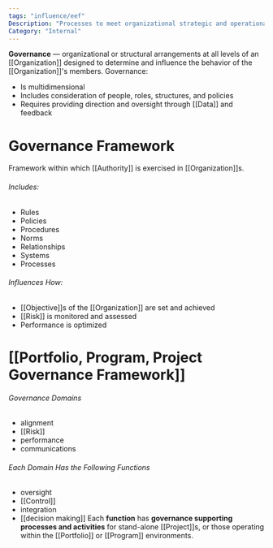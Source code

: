 ```yaml
---
tags: "influence/eef"
Description: "Processes to meet organizational strategic and operational goals"
Category: "Internal"
---
```

**Governance** — organizational or structural arrangements at all levels of an [[Organization]] designed to determine and influence the behavior of the [[Organization]]'s members.
Governance:
- Is multidimensional
- Includes consideration of people, roles, structures, and policies
- Requires providing direction and oversight through [[Data]] and feedback
# Governance Framework
Framework within which [[Authority]] is exercised in [[Organization]]s.
###### Includes:
- Rules
- Policies
- Procedures
- Norms
- Relationships
- Systems
- Processes
###### Influences How:
- [[Objective]]s of the [[Organization]] are set and achieved
- [[Risk]] is monitored and assessed
- Performance is optimized
# [[Portfolio, Program, Project Governance Framework]]
###### Governance Domains
- alignment
- [[Risk]]
- performance
- communications
###### Each Domain Has the Following Functions
- oversight
- [[Control]]
- integration
- [[decision making]]
Each **function** has **governance supporting processes and activities** for stand-alone [[Project]]s, or those operating within the [[Portfolio]] or [[Program]] environments.